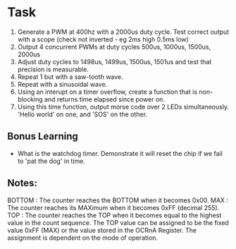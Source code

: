# Task

1. Generate a PWM at 400hz with a 2000us duty cycle. Test correct output with a scope (check not inverted - eg 2ms high 0.5ms low)
2. Output 4 concurrent PWMs at duty cycles 500us, 1000us, 1500us, 2000us
3. Adjust duty cycles to 1498us, 1499us, 1500us, 1501us and test that precision is measurable.
4. Repeat 1 but with a saw-tooth wave.
5. Repeat with a sinusoidal wave.
6. Using an interupt on a timer overflow, create a function that is non-blocking and returns time elapsed since power on.
7. Using this time function, output morse code over 2 LEDs simultaneously. 'Hello world' on one, and 'SOS' on the other.


## Bonus Learning

* What is the watchdog timer. Demonstrate it will reset the chip if we fail to 'pat the dog' in time.


## Notes:

BOTTOM  : The counter reaches the BOTTOM when it becomes 0x00.
MAX     : The counter reaches its MAXimum when it becomes 0xFF (decimal 255).
TOP     : The counter reaches the TOP when it becomes equal to the highest value in the count sequence.
The TOP value can be assigned to be the fixed value 0xFF (MAX) or the value stored in the OCRnA Register. The assignment is dependent on the mode of operation.
